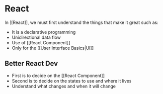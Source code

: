 # React
In [[React]], we must first understand the things that make it great such as:
- It is a declarative programming
- Unidirectional data flow
- Use of [[React Component]]
- Only for the [[User Interface Basics|UI]]


## Better React Dev
- First is to decide on the [[React Component]]
- Second is to decide on the states to use and where it lives
- Understand what changes and when it will change

